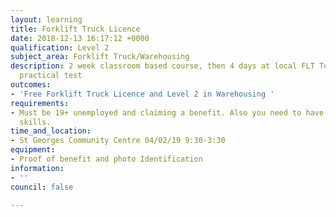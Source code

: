 ```yaml
---
layout: learning
title: Forklift Truck Licence
date: 2018-12-13 16:17:12 +0000
qualification: Level 2
subject_area: Forklift Truck/Warehousing
description: 2 week classroom based course, then 4 days at local FLT Test Centre for
  practical test
outcomes:
- 'Free Forklift Truck Licence and Level 2 in Warehousing '
requirements:
- Must be 19+ unemployed and claiming a benefit. Also you need to have basic English
  skills.
time_and_location:
- St Georges Community Centre 04/02/19 9:30-3:30
equipment:
- Proof of benefit and photo Identification
information:
- ''
council: false

---
```

